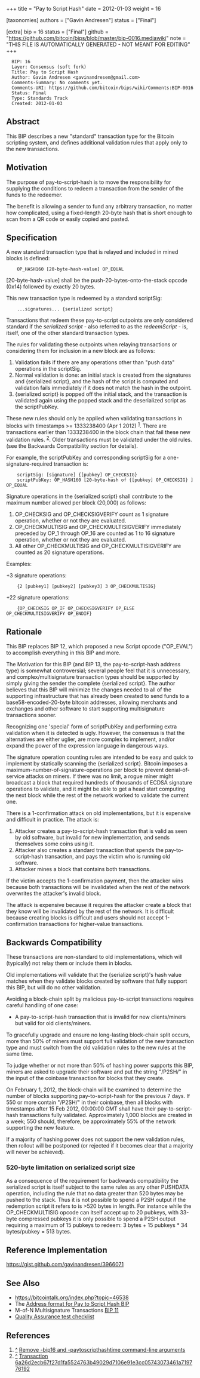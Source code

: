 
+++
title = "Pay to Script Hash"
date = 2012-01-03
weight = 16

[taxonomies]
authors = ["Gavin Andresen"]
status = ["Final"]

[extra]
bip = 16
status = ["Final"]
github = "https://github.com/bitcoin/bips/blob/master/bip-0016.mediawiki"
note = "THIS FILE IS AUTOMATICALLY GENERATED - NOT MEANT FOR EDITING"
+++

```
  BIP: 16
  Layer: Consensus (soft fork)
  Title: Pay to Script Hash
  Author: Gavin Andresen <gavinandresen@gmail.com>
  Comments-Summary: No comments yet.
  Comments-URI: https://github.com/bitcoin/bips/wiki/Comments:BIP-0016
  Status: Final
  Type: Standards Track
  Created: 2012-01-03
```

<h2>Abstract</h2>


This BIP describes a new "standard" transaction type for the Bitcoin scripting system, and defines additional validation rules that apply only to the new transactions.

<h2>Motivation</h2>


The purpose of pay-to-script-hash is to move the responsibility for supplying the conditions to redeem a transaction from the sender of the funds to the redeemer.

The benefit is allowing a sender to fund any arbitrary transaction, no matter how complicated, using a fixed-length 20-byte hash that is short enough to scan from a QR code or easily copied and pasted.

<h2>Specification</h2>


A new standard transaction type that is relayed and included in mined blocks is defined:

```
    OP_HASH160 [20-byte-hash-value] OP_EQUAL
```


[20-byte-hash-value] shall be the push-20-bytes-onto-the-stack opcode (0x14) followed by exactly 20 bytes.

This new transaction type is redeemed by a standard scriptSig:

```
    ...signatures... {serialized script}
```


Transactions that redeem these pay-to-script outpoints are only considered standard if the _serialized script_ - also referred to as the _redeemScript_ - is, itself, one of the other standard transaction types.

The rules for validating these outpoints when relaying transactions or considering them for inclusion in a new block are as follows:

1.  Validation fails if there are any operations other than "push data" operations in the scriptSig.
1.  Normal validation is done: an initial stack is created from the signatures and {serialized script}, and the hash of the script is computed and validation fails immediately if it does not match the hash in the outpoint.
1.  {serialized script} is popped off the initial stack, and the transaction is validated again using the popped stack and the deserialized script as the scriptPubKey.


These new rules should only be applied when validating transactions in blocks with timestamps >= 1333238400 (Apr 1 2012) <sup id="cite_ref_1"><a href="#cite_ref_1">1</a></sup>. There are transactions earlier than 1333238400 in the block chain that fail these new validation rules. <sup id="cite_ref_2"><a href="#cite_ref_2">2</a></sup>. Older transactions must be validated under the old rules. (see the Backwards Compatibility section for details).

For example, the scriptPubKey and corresponding scriptSig for a one-signature-required transaction is:

```
    scriptSig: [signature] {[pubkey] OP_CHECKSIG}
    scriptPubKey: OP_HASH160 [20-byte-hash of {[pubkey] OP_CHECKSIG} ] OP_EQUAL
```


Signature operations in the {serialized script} shall contribute to the maximum number allowed per block (20,000) as follows:

1.  OP_CHECKSIG and OP_CHECKSIGVERIFY count as 1 signature operation, whether or not they are evaluated.
1.  OP_CHECKMULTISIG and OP_CHECKMULTISIGVERIFY immediately preceded by OP_1 through OP_16 are counted as 1 to 16 signature operation, whether or not they are evaluated.
1.  All other OP_CHECKMULTISIG and OP_CHECKMULTISIGVERIFY are counted as 20 signature operations.


Examples:

+3 signature operations:
```
    {2 [pubkey1] [pubkey2] [pubkey3] 3 OP_CHECKMULTISIG}
```


+22 signature operations:
```
    {OP_CHECKSIG OP_IF OP_CHECKSIGVERIFY OP_ELSE OP_CHECKMULTISIGVERIFY OP_ENDIF}
```


<h2>Rationale</h2>


This BIP replaces BIP 12, which proposed a new Script opcode ("OP_EVAL") to accomplish everything in this BIP and more.

The Motivation for this BIP (and BIP 13, the pay-to-script-hash address type) is somewhat controversial; several people feel that it is unnecessary, and complex/multisignature transaction types should be supported by simply giving the sender the complete {serialized script}. The author believes that this BIP will minimize the changes needed to all of the supporting infrastructure that has already been created to send funds to a base58-encoded-20-byte bitcoin addresses, allowing merchants and exchanges and other software to start supporting multisignature transactions sooner.

Recognizing one 'special' form of scriptPubKey and performing extra validation when it is detected is ugly. However, the consensus is that the alternatives are either uglier, are more complex to implement, and/or expand the power of the expression language in dangerous ways.

The signature operation counting rules are intended to be easy and quick to implement by statically scanning the {serialized script}. Bitcoin imposes a maximum-number-of-signature-operations per block to prevent denial-of-service attacks on miners. If there was no limit, a rogue miner might broadcast a block that required hundreds of thousands of ECDSA signature operations to validate, and it might be able to get a head start computing the next block while the rest of the network worked to validate the current one.

There is a 1-confirmation attack on old implementations, but it is expensive and difficult in practice. The attack is:

1.  Attacker creates a pay-to-script-hash transaction that is valid as seen by old software, but invalid for new implementation, and sends themselves some coins using it.
1.  Attacker also creates a standard transaction that spends the pay-to-script-hash transaction, and pays the victim who is running old software.
1.  Attacker mines a block that contains both transactions.


If the victim accepts the 1-confirmation payment, then the attacker wins because both transactions will be invalidated when the rest of the network overwrites the attacker's invalid block.

The attack is expensive because it requires the attacker create a block that they know will be invalidated by the rest of the network. It is difficult because creating blocks is difficult and users should not accept 1-confirmation transactions for higher-value transactions.

<h2>Backwards Compatibility</h2>


These transactions are non-standard to old implementations, which will (typically) not relay them or include them in blocks.

Old implementations will validate that the {serialize script}'s hash value matches when they validate blocks created by software that fully support this BIP, but will do no other validation.

Avoiding a block-chain split by malicious pay-to-script transactions requires careful handling of one case:

*  A pay-to-script-hash transaction that is invalid for new clients/miners but valid for old clients/miners.


To gracefully upgrade and ensure no long-lasting block-chain split occurs, more than 50% of miners must support full validation of the new transaction type and must switch from the old validation rules to the new rules at the same time.

To judge whether or not more than 50% of hashing power supports this BIP, miners are asked to upgrade their software and put the string "/P2SH/" in the input of the coinbase transaction for blocks that they create.

On February 1, 2012, the block-chain will be examined to determine the number of blocks supporting pay-to-script-hash for the previous 7 days. If 550 or more contain "/P2SH/" in their coinbase, then all blocks with timestamps after 15 Feb 2012, 00:00:00 GMT shall have their pay-to-script-hash transactions fully validated. Approximately 1,000 blocks are created in a week; 550 should, therefore, be approximately 55% of the network supporting the new feature.

If a majority of hashing power does not support the new validation rules, then rollout will be postponed (or rejected if it becomes clear that a majority will never be achieved).

<h3>520-byte limitation on serialized script size</h3>


As a consequence of the requirement for backwards compatibility the serialized script is itself subject to the same rules as any other PUSHDATA operation, including the rule that no data greater than 520 bytes may be pushed to the stack. Thus it is not possible to spend a P2SH output if the redemption script it refers to is >520 bytes in length. For instance while the OP_CHECKMULTISIG opcode can itself accept up to 20 pubkeys, with 33-byte compressed pubkeys it is only possible to spend a P2SH output requiring a maximum of 15 pubkeys to redeem: 3 bytes + 15 pubkeys * 34 bytes/pubkey = 513 bytes.


<h2>Reference Implementation</h2>


https://gist.github.com/gavinandresen/3966071

<h2>See Also</h2>


*  https://bitcointalk.org/index.php?topic=46538
*  The <a href="/13" target="_blank">Address format for Pay to Script Hash BIP</a>
*  M-of-N Multisignature Transactions <a href="/11" target="_blank">BIP 11</a>
*  <a href="https://github.com/bitcoin/bips/blob/master/bip-0016/qa.mediawiki" target="_blank">Quality Assurance test checklist</a>


<h2> References </h2>


1. [^](#cite_ref_1) <a href="https://github.com/bitcoin/bitcoin/commit/8f188ece3c82c4cf5d52a3363e7643c23169c0ff" target="_blank">Remove -bip16 and -paytoscripthashtime command-line arguments</a>
2. [^](#cite_ref_2) <a href="https://web.archive.org/web/20141122040355/http://blockexplorer.com/tx/6a26d2ecb67f27d1fa5524763b49029d7106e91e3cc05743073461a719776192" target="_blank">Transaction 6a26d2ecb67f27d1fa5524763b49029d7106e91e3cc05743073461a719776192</a>